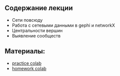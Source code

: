 ## Содержание лекции
* Сети повсюду
* Работа с сетевыми данными в gephi и networkX
* Центральности вершин
* Выявление сообществ

## Материалы:
* [practice colab](https://colab.research.google.com/github/shestakoff/sphere-ml-intro/blob/master/2019/lecture06-networks/pract-networks.ipynb)
* [homework colab](https://colab.research.google.com/github/shestakoff/sphere-ml-intro/blob/master/2019/lecture06-networks/hw-networks.ipynb)
